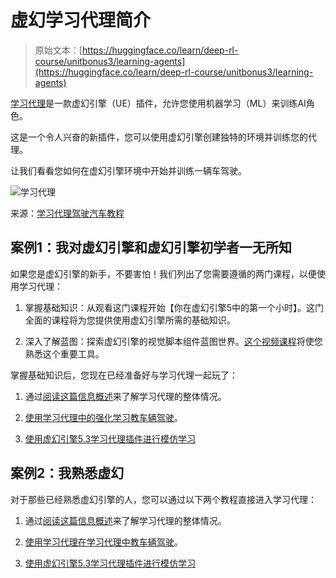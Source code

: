 # 虚幻学习代理简介

> 原始文本：[https://huggingface.co/learn/deep-rl-course/unitbonus3/learning-agents](https://huggingface.co/learn/deep-rl-course/unitbonus3/learning-agents)

[学习代理](https://dev.epicgames.com/community/learning/tutorials/8OWY/unreal-engine-learning-agents-introduction)是一款虚幻引擎（UE）插件，允许您使用机器学习（ML）来训练AI角色。

这是一个令人兴奋的新插件，您可以使用虚幻引擎创建独特的环境并训练您的代理。

让我们看看您如何在虚幻引擎环境中开始并训练一辆车驾驶。

![学习代理](../Images/4a22f68ab73558b2fcd3dd14d5fdd9ae.png)

来源：[学习代理驾驶汽车教程](https://dev.epicgames.com/community/learning/tutorials/qj2O/unreal-engine-learning-to-drive)

## 案例1：我对虚幻引擎和虚幻引擎初学者一无所知

如果您是虚幻引擎的新手，不要害怕！我们列出了您需要遵循的两门课程，以便使用学习代理：

1.  掌握基础知识：从观看这门课程开始【你在虚幻引擎5中的第一个小时】。这门全面的课程将为您提供使用虚幻引擎所需的基础知识。

1.  深入了解蓝图：探索虚幻引擎的视觉脚本组件蓝图世界。[这个视频课程](https://youtu.be/W0brCeJNMqk?si=zy4t4t1l6FMIzbpz)将使您熟悉这个重要工具。

掌握基础知识后，您现在已经准备好与学习代理一起玩了：

1.  通过[阅读这篇信息概述](https://dev.epicgames.com/community/learning/tutorials/8OWY/unreal-engine-learning-agents-introduction)来了解学习代理的整体情况。

1.  [使用学习代理中的强化学习教车辆驾驶](https://dev.epicgames.com/community/learning/tutorials/qj2O/unreal-engine-learning-to-drive)。

1.  [使用虚幻引擎5.3学习代理插件进行模仿学习](https://www.youtube.com/watch?v=NwYUNlFvajQ)

## 案例2：我熟悉虚幻

对于那些已经熟悉虚幻引擎的人，您可以通过以下两个教程直接进入学习代理：

1.  通过[阅读这篇信息概述](https://dev.epicgames.com/community/learning/tutorials/8OWY/unreal-engine-learning-agents-introduction)来了解学习代理的整体情况。

1.  [使用学习代理在学习代理中教车辆驾驶](https://dev.epicgames.com/community/learning/tutorials/qj2O/unreal-engine-learning-to-drive)。

1.  [使用虚幻引擎5.3学习代理插件进行模仿学习](https://www.youtube.com/watch?v=NwYUNlFvajQ)
